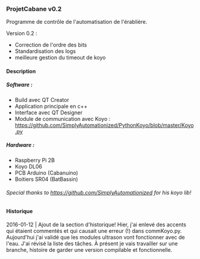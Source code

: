 ### ProjetCabane v0.2

Programme de contrôle de l'automatisation de l'érablière.

Version 0.2 :
 - Correction de l'ordre des bits
 - Standardisation des logs
 - meilleure gestion du timeout de koyo
 
#### Description

##### Software :
 - Build avec QT Creator
 - Application principale en c++
 - Interface avec QT Designer
 - Module de communication avec Koyo : https://github.com/SimplyAutomationized/PythonKoyo/blob/master/Koyo.py

##### Hardware :
 - Raspberry Pi 2B
 - Koyo DL06
 - PCB Arduino (Cabanuino)
 - Boitiers SR04 (BatBassin)

###### Special thanks to https://github.com/SimplyAutomationized for his koyo lib! 

#### Historique

2016-01-12 | Ajout de la section d'historique! Hier, j'ai enlevé des accents qui étaient commentés et qui causait une erreur (!) dans commKoyo.py. Aujourd'hui j'ai validé que les modules ultrason vont fonctionner avec de l'eau. J'ai révisé la liste des tâches. À présent je vais travailler sur une branche, histoire de garder une version compilable et fonctionnelle. 
